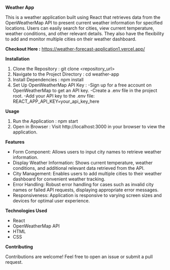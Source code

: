 **Weather App**

This is a weather application built using React that retrieves data from the OpenWeatherMap API to present current weather information for specified locations. Users can easily search for cities, view current temperature, weather conditions, and other relevant details. They also have the flexibility to add and monitor multiple cities on their weather dashboard.

**Checkout Here :** https://weather-forecast-application1.vercel.app/

**Installation**

1. Clone the Repository : git clone <repository_url>
2. Navigate to the Project Directory : cd weather-app
3. Install Dependencies : npm install
4. Set Up OpenWeatherMap API Key :
   -Sign up for a free account on OpenWeatherMap to get an API key.
   -Create a .env file in the project root.
   -Add your API key to the .env file: REACT_APP_API_KEY=your_api_key_here


  **Usage**

1. Run the Application : npm start
2. Open in Browser : Visit http://localhost:3000 in your browser to view the application.


**Features**

- Form Component: Allows users to input city names to retrieve weather 
  information.
- Display Weather Information: Shows current temperature, weather 
  conditions, and additional relevant data retrieved from the API.
- City Management: Enables users to add multiple cities to their weather 
  dashboard for convenient weather tracking.
- Error Handling: Robust error handling for cases such as invalid city names 
  or failed API requests, displaying appropriate error messages.
- Responsiveness: Application is responsive to varying screen sizes and 
  devices for optimal user experience.


**Technologies Used**

- React
- OpenWeatherMap API
- HTML
- CSS


**Contributing**

Contributions are welcome! Feel free to open an issue or submit a pull request.



